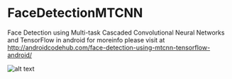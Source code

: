 # FaceDetectionMTCNN
Face Detection using Multi-task Cascaded Convolutional Neural Networks and TensorFlow in android
for moreinfo please visit at http://androidcodehub.com/face-detection-using-mtcnn-tensorflow-android/

![alt text](https://github.com/androidcodehub/FaceDetectionMTCNN/blob/master/device-2018-07-03-061003.png)
